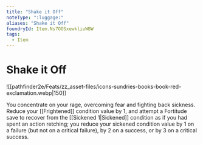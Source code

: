 ```yaml
---
title: "Shake it Off"
noteType: ":luggage:"
aliases: "Shake it Off"
foundryId: Item.Ns7OOSxewkliuWBW
tags:
  - Item
---
```


# Shake it Off
![[pathfinder2e/Feats/zz_asset-files/icons-sundries-books-book-red-exclamation.webp|150]]

You concentrate on your rage, overcoming fear and fighting back sickness. Reduce your [[Frightened]] condition value by 1, and attempt a Fortitude save to recover from the [[Sickened 1|Sickened]] condition as if you had spent an action retching; you reduce your sickened condition value by 1 on a failure (but not on a critical failure), by 2 on a success, or by 3 on a critical success.

